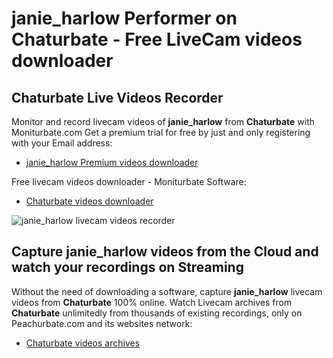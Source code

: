 # janie_harlow Performer on Chaturbate - Free LiveCam videos downloader

## Chaturbate Live Videos Recorder

Monitor and record livecam videos of **janie_harlow** from **Chaturbate** with Moniturbate.com
Get a premium trial for free by just and only registering with your Email address:
* [janie_harlow Premium videos downloader](https://moniturbate.com/request-demo-licence-key.html)

Free livecam videos downloader - Moniturbate Software:
* [Chaturbate videos downloader](https://moniturbate.com/moniturbate-download-software.html)

![janie_harlow livecam videos recorder](https://peachurnet.com/templates/moniturbate-software.png)


## Capture janie_harlow videos from the Cloud and watch your recordings on Streaming

Without the need of downloading a software, capture **janie_harlow** livecam videos from **Chaturbate** 100% online.
Watch Livecam archives from **Chaturbate** unlimitedly from thousands of existing recordings, only on Peachurbate.com and its websites network:
* [Chaturbate videos archives](https://peachurnet.com/)